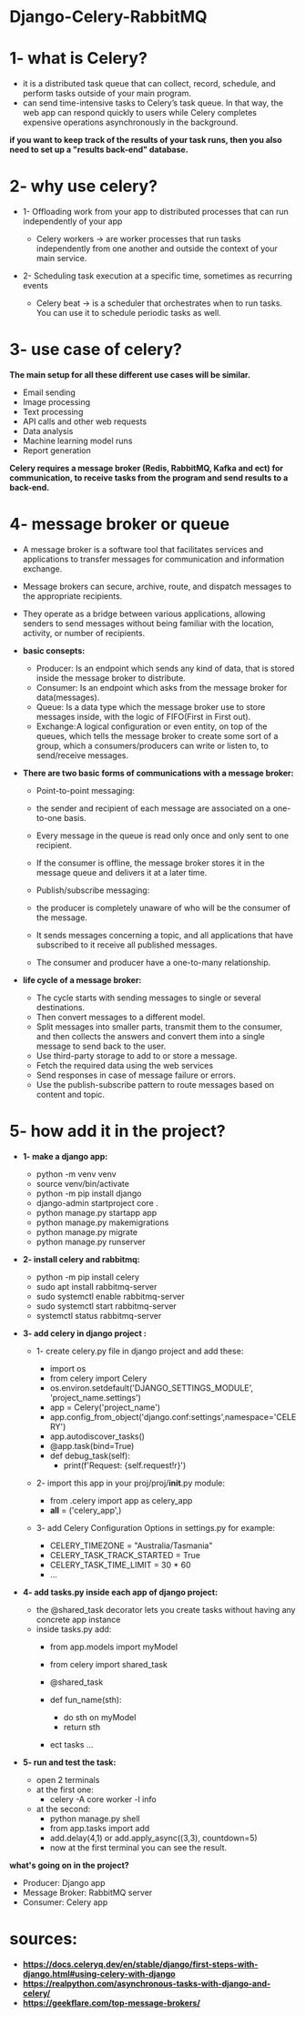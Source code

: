 # Django-Celery-RabbitMQ

# 1- what is Celery?
- it is a distributed task queue that can collect, record, schedule, and perform tasks outside of your main program.
- can send time-intensive tasks to Celery’s task queue. In that way, the web app can respond quickly to users while Celery completes expensive operations asynchronously in the background.   

**if you want to keep track of the results of your task runs, then you also need to set up a "results back-end" database.**

# 2- why use celery?
- 1- Offloading work from your app to distributed processes that can run independently of your app
    - Celery workers -> are worker processes that run tasks independently from one another and outside the context of your main service.

- 2- Scheduling task execution at a specific time, sometimes as recurring events
    - Celery beat -> is a scheduler that orchestrates when to run tasks. You can use it to schedule periodic tasks as well.

# 3- use case of celery?
**The main setup for all these different use cases will be similar.**
- Email sending
- Image processing
- Text processing
- API calls and other web requests
- Data analysis
- Machine learning model runs
- Report generation

**Celery requires a message broker (Redis, RabbitMQ, Kafka and ect) for communication, to receive tasks from the program and send results to a back-end.**

# 4- message broker or queue 
- A message broker is a software tool that facilitates services and applications to transfer messages for communication and information exchange.
- Message brokers can secure, archive, route, and dispatch messages to the appropriate recipients. 
- They operate as a bridge between various applications, allowing senders to send messages without being familiar with the location, activity, or number of recipients.

- **basic consepts:**
    - Producer: Is an endpoint which sends any kind of data, that is stored inside the message broker to distribute.
    - Consumer: Is an endpoint which asks from the message broker for data(messages).
    - Queue: Is a data type which the message broker use to store messages inside, with the logic of FIFO(First in First out).
    - Exchange: A logical configuration or even entity, on top of the queues, which tells the message broker to create some sort of a group, which a consumers/producers can write or listen to, to send/receive messages.

- **There are two basic forms of communications with a message broker:**
   - Point-to-point messaging: 
    - the sender and recipient of each message are associated on a one-to-one basis. 
    - Every message in the queue is read only once and only sent to one recipient.
    - If the consumer is offline, the message broker stores it in the message queue and delivers it at a later time.

   - Publish/subscribe messaging: 
    - the producer is completely unaware of who will be the consumer of the message.
    - It sends messages concerning a topic, and all applications that have subscribed to it receive all published messages. 
    - The consumer and producer have a one-to-many relationship.

- **life cycle of a message broker:**
    - The cycle starts with sending messages to single or several destinations.
    - Then convert messages to a different model.
    - Split messages into smaller parts, transmit them to the consumer, and then collects the answers and convert them into a single message to send back to the user.
    - Use third-party storage to add to or store a message.
    - Fetch the required data using the web services
    - Send responses in case of message failure or errors.
    - Use the publish-subscribe pattern to route messages based on content and topic.

# 5- how add it in the project?

- **1- make a django app:**
    - python -m venv venv
    - source venv/bin/activate
    - python -m pip install django
    - django-admin startproject core .
    - python manage.py startapp app
    - python manage.py makemigrations
    - python manage.py migrate
    - python manage.py runserver

- **2- install celery and rabbitmq:**
    - python -m pip install celery
    - sudo apt install rabbitmq-server
    - sudo systemctl enable rabbitmq-server
    - sudo systemctl start rabbitmq-server
    - systemctl status rabbitmq-server

- **3- add celery in django project :**
    - 1- create celery.py file in django project and add these: 
        - import os
        - from celery import Celery
        - os.environ.setdefault('DJANGO_SETTINGS_MODULE', 'project_name.settings')
        - app = Celery('project_name')
        - app.config_from_object('django.conf:settings',namespace='CELERY')
        - app.autodiscover_tasks()
        - @app.task(bind=True)
        - def debug_task(self):
            - print(f'Request: {self.request!r}')

    - 2- import this app in your proj/proj/__init__.py module:
        - from .celery import app as celery_app
        - __all__ = ('celery_app',)

    - 3- add Celery Configuration Options in settings.py for example:
        - CELERY_TIMEZONE = "Australia/Tasmania"
        - CELERY_TASK_TRACK_STARTED = True
        - CELERY_TASK_TIME_LIMIT = 30 * 60
        - ...

- **4- add tasks.py inside each app of django project:**
    - the @shared_task decorator lets you create tasks without having any concrete app instance
    - inside tasks.py add:
        - from app.models import myModel
        - from celery import shared_task

        - @shared_task
        - def fun_name(sth):
            - do sth on myModel
            - return sth

        - ect tasks ...

- **5- run and test the task:**
    - open 2 terminals 
    - at the first one:
        - celery -A core worker -l info
    - at the second:
        - python manage.py shell
        - from app.tasks import add
        - add.delay(4,1) or add.apply_async((3,3), countdown=5)
        - now at the first terminal you can see the result.

**what's going on in the project?**
- Producer: Django app
- Message Broker: RabbitMQ server
- Consumer: Celery app

# sources:
- **https://docs.celeryq.dev/en/stable/django/first-steps-with-django.html#using-celery-with-django**
- **https://realpython.com/asynchronous-tasks-with-django-and-celery/**
- **https://geekflare.com/top-message-brokers/**
